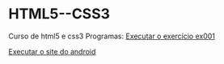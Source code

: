 # HTML5--CSS3
 Curso de html5 e css3
Programas:
<a href="https://tadeucamelo.github.io/HTML5--CSS3/Exerc%C3%ADcios/ex001%20(Ol%C3%A1,%20Mundo!)/index.html">Executar o exercício ex001</a>

<a href="https://tadeucamelo.github.io/HTML5--CSS3/Desafios/Desafio%2010%20(Resposta)/android.html">Executar o site do android</a>